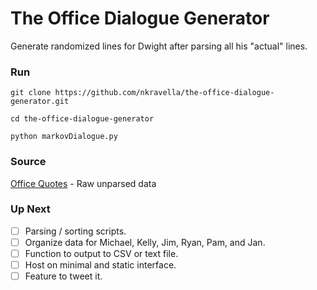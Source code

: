# The Office Dialogue Generator

Generate randomized lines for Dwight after parsing all his "actual" lines.

### Run
```
git clone https://github.com/nkravella/the-office-dialogue-generator.git
```
```
cd the-office-dialogue-generator
```
```
python markovDialogue.py
```
### Source

[Office Quotes](http://officequotes.net/) - Raw unparsed data 

### Up Next

- [ ] Parsing / sorting scripts.
- [ ] Organize data for Michael, Kelly, Jim, Ryan, Pam, and Jan.
- [ ] Function to output to CSV or text file.
- [ ] Host on minimal and static interface.
- [ ] Feature to tweet it.
